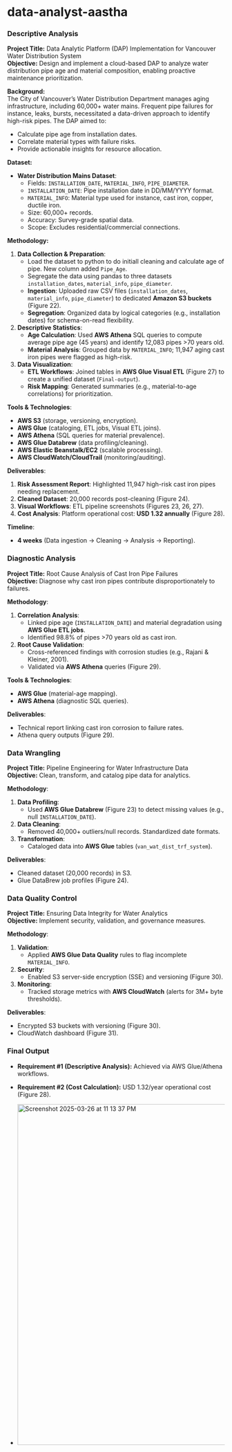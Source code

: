 # data-analyst-aastha
### **Descriptive Analysis**  
**Project Title:** Data Analytic Platform (DAP) Implementation for Vancouver Water Distribution System  
**Objective:** Design and implement a cloud-based DAP to analyze water distribution pipe age and material composition, enabling proactive maintenance prioritization.  

**Background:**  
The City of Vancouver’s Water Distribution Department manages aging infrastructure, including 60,000+ water mains. Frequent pipe failures for instance, leaks, bursts, necessitated a data-driven approach to identify high-risk pipes. The DAP aimed to:  
- Calculate pipe age from installation dates.  
- Correlate material types with failure risks.  
- Provide actionable insights for resource allocation.

**Dataset:**  
- **Water Distribution Mains Dataset**:  
  - Fields: `INSTALLATION_DATE`, `MATERIAL_INFO`, `PIPE_DIAMETER`.
  - `INSTALLATION_DATE`: Pipe installation date in DD/MM/YYYY format.
  - `MATERIAL_INFO`: Material type used for instance, cast iron, copper, ductile iron.
  - Size: 60,000+ records.
  - Accuracy: Survey-grade spatial data.  
  - Scope: Excludes residential/commercial connections.  

**Methodology:**  
1. **Data Collection & Preparation**:  
   - Load the dataset to python to do initiall cleaning and calculate age of pipe. New column added `Pipe_Age`.
   - Segregate the data using pandas to three datasets `installation_dates`, `material_info`, `pipe_diameter`.
   - **Ingestion**: Uploaded raw CSV files (`installation_dates`, `material_info`, `pipe_diameter`) to dedicated **Amazon S3 buckets** (Figure 22).  
   - **Segregation**: Organized data by logical categories (e.g., installation dates) for schema-on-read flexibility.  
3. **Descriptive Statistics**:  
   - **Age Calculation**: Used **AWS Athena** SQL queries to compute average pipe age (45 years) and identify 12,083 pipes >70 years old.  
   - **Material Analysis**: Grouped data by `MATERIAL_INFO`; 11,947 aging cast iron pipes were flagged as high-risk.  
4. **Data Visualization**:  
   - **ETL Workflows**: Joined tables in **AWS Glue Visual ETL** (Figure 27) to create a unified dataset (`Final-output`).  
   - **Risk Mapping**: Generated summaries (e.g., material-to-age correlations) for prioritization.  

**Tools & Technologies**:  
- **AWS S3** (storage, versioning, encryption).  
- **AWS Glue** (cataloging, ETL jobs, Visual ETL joins).  
- **AWS Athena** (SQL queries for material prevalence).  
- **AWS Glue Databrew** (data profiling/cleaning).  
- **AWS Elastic Beanstalk/EC2** (scalable processing).  
- **AWS CloudWatch/CloudTrail** (monitoring/auditing).  

**Deliverables**:  
1. **Risk Assessment Report**: Highlighted 11,947 high-risk cast iron pipes needing replacement.  
2. **Cleaned Dataset**: 20,000 records post-cleaning (Figure 24).  
3. **Visual Workflows**: ETL pipeline screenshots (Figures 23, 26, 27).  
4. **Cost Analysis**: Platform operational cost: **USD 1.32 annually** (Figure 28).  

**Timeline**:  
- **4 weeks** (Data ingestion → Cleaning → Analysis → Reporting).  

### **Diagnostic Analysis**  
**Project Title:** Root Cause Analysis of Cast Iron Pipe Failures  
**Objective:** Diagnose why cast iron pipes contribute disproportionately to failures.  

**Methodology**:  
1. **Correlation Analysis**:  
   - Linked pipe age (`INSTALLATION_DATE`) and material degradation using **AWS Glue ETL jobs**.  
   - Identified 98.8% of pipes >70 years old as cast iron.  
2. **Root Cause Validation**:  
   - Cross-referenced findings with corrosion studies (e.g., Rajani & Kleiner, 2001).  
   - Validated via **AWS Athena** queries (Figure 29).  

**Tools & Technologies**:  
- **AWS Glue** (material-age mapping).  
- **AWS Athena** (diagnostic SQL queries).  

**Deliverables**:  
- Technical report linking cast iron corrosion to failure rates.  
- Athena query outputs (Figure 29).  

### **Data Wrangling**  
**Project Title:** Pipeline Engineering for Water Infrastructure Data  
**Objective:** Clean, transform, and catalog pipe data for analytics.  

**Methodology**:  
1. **Data Profiling**:  
   - Used **AWS Glue Databrew** (Figure 23) to detect missing values (e.g., null `INSTALLATION_DATE`).  
2. **Data Cleaning**:  
   - Removed 40,000+ outliers/null records. Standardized date formats.  
3. **Transformation**:  
   - Cataloged data into **AWS Glue** tables (`van_wat_dist_trf_system`).  

**Deliverables**:  
- Cleaned dataset (20,000 records) in S3.  
- Glue DataBrew job profiles (Figure 24).  

### **Data Quality Control**  
**Project Title:** Ensuring Data Integrity for Water Analytics  
**Objective:** Implement security, validation, and governance measures.  

**Methodology**:  
1. **Validation**:  
   - Applied **AWS Glue Data Quality** rules to flag incomplete `MATERIAL_INFO`.  
2. **Security**:  
   - Enabled S3 server-side encryption (SSE) and versioning (Figure 30).  
3. **Monitoring**:  
   - Tracked storage metrics with **AWS CloudWatch** (alerts for 3M+ byte thresholds).  

**Deliverables**:  
- Encrypted S3 buckets with versioning (Figure 30).  
- CloudWatch dashboard (Figure 31).  

### **Final Output**  
- **Requirement #1 (Descriptive Analysis):** Achieved via AWS Glue/Athena workflows.  
- **Requirement #2 (Cost Calculation):** USD 1.32/year operational cost (Figure 28).

- <img width="788" alt="Screenshot 2025-03-26 at 11 13 37 PM" src="https://github.com/user-attachments/assets/a327b89f-57b6-4a9b-a1cc-8dfc98d11313" />


